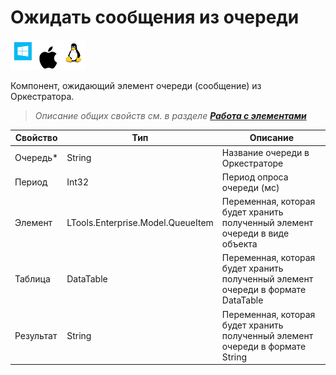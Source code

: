 # Ожидать сообщения из очереди

![](<../../../../.gitbook/assets/image (815).png>)

Компонент, ожидающий элемент очереди (сообщение) из Оркестратора.

> *Описание общих свойств см. в разделе [**Работа с элементами**](https://docs.primo-rpa.ru/primo-rpa/primo-studio/process/elements)*

| Свойство   | Тип    | Описание                 | 
| ---------- | ------ | ------------------------ | 
| Очередь\*  | String | Название очереди в Оркестраторе 
| Период     | Int32  | Период опроса очереди (мс) 
| Элемент    | LTools.Enterprise.Model.QueueItem | Переменная, которая будет хранить полученный элемент очереди в виде объекта
| Таблица    | DataTable | Переменная, которая будет хранить полученный элемент очереди в формате DataTable 
| Результат  | String | Переменная, которая будет хранить полученный элемент очереди в формате String 


